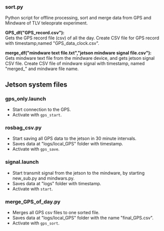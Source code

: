 ### sort.py
Python script for offline processing, sort and merge data from GPS and Mindware of TLV teleoprate experiment.  
  
**GPS_df("GPS_record.csv"):**  
Gets the GPS record file (csv) of all the day. Create CSV file for GPS record with timestamp,named "GPS_data_clock.csv".

**merge_df("mindware text file.txt","jetson mindware signal file.csv"):**  
Gets mindware text file from the mindware device, and gets jetson signal CSV file. Create CSV file of mindware signal with timestamp, named "merged_" and mindware file name.     

## Jetson system files  

### gps_only.launch  
- Start connection to the GPS.  
- Activate with `gps_start`.  

### rosbag_csv.py  
- Start saving all GPS data to the jetson in 30 minute intervals.  
- Saves data at "logs/local_GPS" folder with timestamp.  
- Activate with `gps_save`.  


### signal.launch  
- Start transmit signal from the jetson to the mindware, by starting new_sub.py and mindwars.py.   
- Saves data at "logs" folder with timestamp.  
- Activate with `start`.  


### merge_GPS_of_day.py 
- Merges all GPS csv files to one sorted file.  
- Saves data at "logs/local_GPS" folder with the name "final_GPS.csv".  
- Activate with `gps_sort`.  


